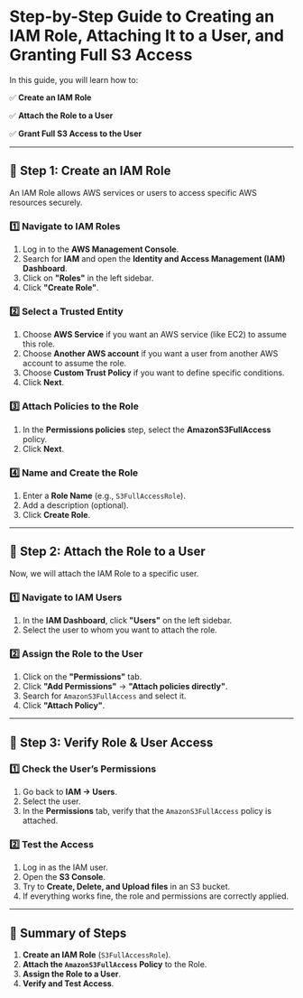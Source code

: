 # **Step-by-Step Guide to Creating an IAM Role, Attaching It to a User, and Granting Full S3 Access**

In this guide, you will learn how to:

✅ **Create an IAM Role**

✅ **Attach the Role to a User**

✅ **Grant Full S3 Access to the User**

---

## **🔹 Step 1: Create an IAM Role**

An IAM Role allows AWS services or users to access specific AWS resources securely.

### **1️⃣ Navigate to IAM Roles**

1. Log in to the **AWS Management Console**.
2. Search for **IAM** and open the **Identity and Access Management (IAM) Dashboard**.
3. Click on **"Roles"** in the left sidebar.
4. Click **"Create Role"**.

### **2️⃣ Select a Trusted Entity**

1. Choose **AWS Service** if you want an AWS service (like EC2) to assume this role.
2. Choose **Another AWS account** if you want a user from another AWS account to assume the role.
3. Choose **Custom Trust Policy** if you want to define specific conditions.
4. Click **Next**.

### **3️⃣ Attach Policies to the Role**

1. In the **Permissions policies** step, select the **AmazonS3FullAccess** policy.
2. Click **Next**.

### **4️⃣ Name and Create the Role**

1. Enter a **Role Name** (e.g., `S3FullAccessRole`).
2. Add a description (optional).
3. Click **Create Role**.

---

## **🔹 Step 2: Attach the Role to a User**

Now, we will attach the IAM Role to a specific user.

### **1️⃣ Navigate to IAM Users**

1. In the **IAM Dashboard**, click **"Users"** on the left sidebar.
2. Select the user to whom you want to attach the role.

### **2️⃣ Assign the Role to the User**

1. Click on the **"Permissions"** tab.
2. Click **"Add Permissions"** → **"Attach policies directly"**.
3. Search for `AmazonS3FullAccess` and select it.
4. Click **"Attach Policy"**.

---

## **🔹 Step 3: Verify Role & User Access**

### **1️⃣ Check the User’s Permissions**

1. Go back to **IAM → Users**.
2. Select the user.
3. In the **Permissions** tab, verify that the `AmazonS3FullAccess` policy is attached.

### **2️⃣ Test the Access**

1. Log in as the IAM user.
2. Open the **S3 Console**.
3. Try to **Create, Delete, and Upload files** in an S3 bucket.
4. If everything works fine, the role and permissions are correctly applied.

---

## **🎯 Summary of Steps**

1. **Create an IAM Role** (`S3FullAccessRole`).
2. **Attach the `AmazonS3FullAccess` Policy** to the Role.
3. **Assign the Role to a User**.
4. **Verify and Test Access**.
